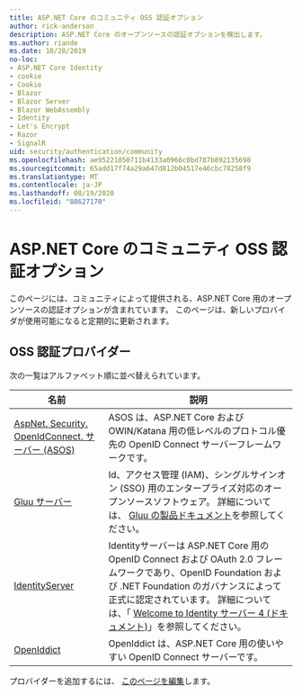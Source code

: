 ```yaml
---
title: ASP.NET Core のコミュニティ OSS 認証オプション
author: rick-anderson
description: ASP.NET Core のオープンソースの認証オプションを検出します。
ms.author: riande
ms.date: 10/28/2019
no-loc:
- ASP.NET Core Identity
- cookie
- Cookie
- Blazor
- Blazor Server
- Blazor WebAssembly
- Identity
- Let's Encrypt
- Razor
- SignalR
uid: security/authentication/community
ms.openlocfilehash: ae95221850711b4133a0966c0bd787b892135698
ms.sourcegitcommit: 65add17f74a29a647d812b04517e46cbc78258f9
ms.translationtype: MT
ms.contentlocale: ja-JP
ms.lasthandoff: 08/19/2020
ms.locfileid: "88627170"
---
```

# <a name="community-oss-authentication-options-for-aspnet-core"></a>ASP.NET Core のコミュニティ OSS 認証オプション

このページには、コミュニティによって提供される、ASP.NET Core 用のオープンソースの認証オプションが含まれています。 このページは、新しいプロバイダが使用可能になると定期的に更新されます。

## <a name="oss-authentication-providers"></a>OSS 認証プロバイダー

次の一覧はアルファベット順に並べ替えられています。

| 名前 | 説明 |
| ---- | ----------- |
| [AspNet. Security. OpenIdConnect. サーバー (ASOS)](https://github.com/aspnet-contrib/AspNet.Security.OpenIdConnect.Server) | ASOS は、ASP.NET Core および OWIN/Katana 用の低レベルのプロトコル優先の OpenID Connect サーバーフレームワークです。 |
| [Gluu サーバー](https://gluu.org/) | Id、アクセス管理 (IAM)、シングルサインオン (SSO) 用のエンタープライズ対応のオープンソースソフトウェア。 詳細については、 [Gluu の製品ドキュメント](https://gluu.org/docs/)を参照してください。 |
| [IdentityServer](https://identityserver.io/) | Identityサーバーは ASP.NET Core 用の OpenID Connect および OAuth 2.0 フレームワークであり、OpenID Foundation および .NET Foundation のガバナンスによって正式に認定されています。 詳細については、「 [Welcome to Identity サーバー 4 (ドキュメント)](https://identityserver4.readthedocs.io/en/latest/)」を参照してください。 |
| [OpenIddict](https://github.com/openiddict/openiddict-core) | OpenIddict は、ASP.NET Core 用の使いやすい OpenID Connect サーバーです。 |

プロバイダーを追加するには、 [このページを編集](https://github.com/login?return_to=https%3A%2F%2Fgithub.com%2Faspnet%2FDocs%2Fedit%2Fmaster%2Faspnetcore%2Fsecurity%2Fauthentication%2Fcommunity.md)します。
